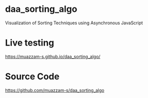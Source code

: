 # daa_sorting_algo
Visualization of Sorting Techniques using Asynchronous JavaScript
# Live testing 
https://muazzam-s.github.io/daa_sorting_algo/
# Source Code 
https://github.com/muazzam-s/daa_sorting_algo
